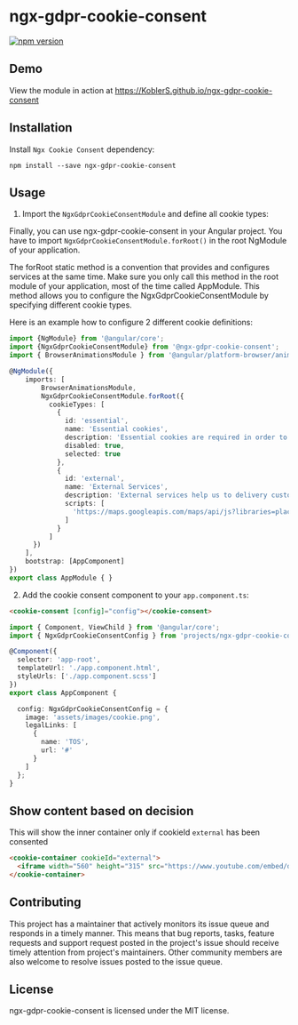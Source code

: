 
# ngx-gdpr-cookie-consent

[![npm version](https://badge.fury.io/js/ngx-gdpr-cookie-consent.svg)](https://badge.fury.io/js/ngx-gdpr-cookie-consent)

## Demo

View the module in action at https://KoblerS.github.io/ngx-gdpr-cookie-consent

## Installation

Install `Ngx Cookie Consent` dependency:

```shell
npm install --save ngx-gdpr-cookie-consent
```

## Usage

1. Import the `NgxGdprCookieConsentModule` and define all cookie types:

Finally, you can use ngx-gdpr-cookie-consent in your Angular project. You have to import `NgxGdprCookieConsentModule.forRoot()` in the root NgModule of your application.

The forRoot static method is a convention that provides and configures services at the same time. Make sure you only call this method in the root module of your application, most of the time called AppModule. This method allows you to configure the NgxGdprCookieConsentModule by specifying different cookie types.

Here is an example how to configure 2 different cookie definitions:

```typescript
import {NgModule} from '@angular/core';
import {NgxGdprCookieConsentModule} from '@ngx-gdpr-cookie-consent';
import { BrowserAnimationsModule } from '@angular/platform-browser/animations';

@NgModule({
    imports: [
        BrowserAnimationsModule,
        NgxGdprCookieConsentModule.forRoot({
          cookieTypes: [
            {
              id: 'essential',
              name: 'Essential cookies',
              description: 'Essential cookies are required in order to guarantee app stability',
              disabled: true,
              selected: true
            },
            {
              id: 'external',
              name: 'External Services',
              description: 'External services help us to delivery customer experience',
              scripts: [
                'https://maps.googleapis.com/maps/api/js?libraries=places&key=mymapskey'
              ]
            }
          ]
      })
    ],
    bootstrap: [AppComponent]
})
export class AppModule { }
```

2. Add the cookie consent component to your `app.component.ts`:

```html
<cookie-consent [config]="config"></cookie-consent>
```

```typescript
import { Component, ViewChild } from '@angular/core';
import { NgxGdprCookieConsentConfig } from 'projects/ngx-gdpr-cookie-consent/src/lib/model/common-types';

@Component({
  selector: 'app-root',
  templateUrl: './app.component.html',
  styleUrls: ['./app.component.scss']
})
export class AppComponent {

  config: NgxGdprCookieConsentConfig = {
    image: 'assets/images/cookie.png',
    legalLinks: [
      {
        name: 'TOS',
        url: '#'
      }
    ]
  };
}
```

## Show content based on decision

This will show the inner container only if cookieId `external` has been consented

```html
<cookie-container cookieId="external">
  <iframe width="560" height="315" src="https://www.youtube.com/embed/dQw4w9WgXcQ" frameborder="0" allow="accelerometer; autoplay; clipboard-write; encrypted-media; gyroscope; picture-in-picture" allowfullscreen></iframe>
</cookie-container>
```

## Contributing

This project has a maintainer that actively monitors its issue queue and responds in a timely manner. This means that bug reports, tasks, feature requests and support request posted in the project's issue should receive timely attention from project's maintainers. Other community members are also welcome to resolve issues posted to the issue queue.

## License

ngx-gdpr-cookie-consent is licensed under the MIT license.
